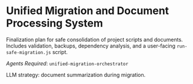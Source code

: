 # Unified Migration and Document Processing System

Finalization plan for safe consolidation of project scripts and documents. Includes validation, backups, dependency analysis, and a user-facing `run-safe-migration.js` script.

*Agents Required*: `unified-migration-orchestrator`

LLM strategy: document summarization during migration.
